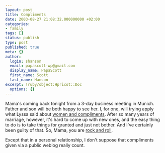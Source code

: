 ```yaml
---
layout: post
title: Compliments
date: 2003-08-27 21:08:32.000000000 +02:00
categories:
- family
tags: []
status: publish
type: post
published: true
meta: {}
author:
  login: shanson
  email: papascott-wp@gmail.com
  display_name: PapaScott
  first_name: Scott
  last_name: Hanson
excerpt: !ruby/object:Hpricot::Doc
  options: {}
---
```

<p>Mama's coming back tonight from a 3-day business meeting in Munich. Father and son will be both happy to see her. I, for one, will trying apply what Lyssa said about <a title="Lyssas Lounge - Die Kunst des Kompliments" href="http://lyssaslounge.diaryland.com/030823_15.html">women and compliments</a>. After so many years of marriage, however, it's hard to come up with new ones, and the easy thing to do is to take things for granted and just not bother. And I've certainly been guilty of that. So, Mama, you are <a title="Read Lyssa for explanation" href="http://lyssaslounge.diaryland.com/030823_15.html">rock and roll</a>. </p>
<p>Except that in a personal relationship, I don't suppose that compliments given via a public weblog really count.</p>
